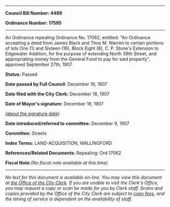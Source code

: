 

********

**Council Bill Number: 4489**
   
**Ordinance Number: 17595**
********

 An Ordinance repealing Ordinance No. 17062, entitled: "An Ordinance accepting a deed from James Black and Thos M. Warren to certain portions of lots One (1) and Sixteen (16), Block Eight (8), C. P. Stone's Extension to Edgewater Addition, for the purpose of extending North 39th Street, and appropriating money from the General Fund to pay for said property", approved September 27th, 1907.

**Status:** Passed
   
**Date passed by Full Council:** December 16, 1907
   
**Date filed with the City Clerk:** December 18, 1907
   
**Date of Mayor's signature:** December 18, 1907
   
[(about the signature date)](/~public/approvaldate.htm)
   
   
   
**Date introduced/referred to committee:** December 9, 1907
   
**Committee:** Streets
   
   
**Index Terms:** LAND-ACQUISITION, WALLINGFORD

**References/Related Documents:** Repealing: Ord 17062

**Fiscal Note:**_(No fiscal note available at this time)_
********

_No text for this document is available on-line. You may view this document at [the Office of the City Clerk](http://www.seattle.gov/leg/clerk/contactUs.htm). If you are unable to visit the Clerk's Office, you may request a copy or scan be made for you by Clerk staff. Scans and copies provided by the Office of the City Clerk are subject to [copy fees](http://clerk.seattle.gov/~public/clerkfees.htm), and the timing of service is dependent on the availability of staff._

